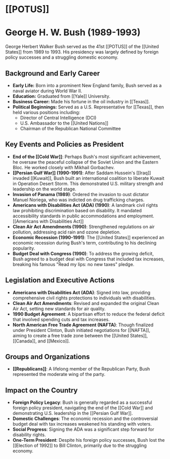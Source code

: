 # [[POTUS]]
# George H. W. Bush (1989-1993)

George Herbert Walker Bush served as the 41st [[POTUS]] of the [[United States]] from 1989 to 1993. His presidency was largely defined by foreign policy successes and a struggling domestic economy.

## Background and Early Career

*   **Early Life:** Born into a prominent New England family, Bush served as a naval aviator during World War II.
*   **Education:** Graduated from [[Yale]] University.
*   **Business Career:** Made his fortune in the oil industry in [[Texas]].
*   **Political Beginnings:** Served as a U.S. Representative for [[Texas]], then held various positions including:
    *   Director of Central Intelligence (DCI)
    *   U.S. Ambassador to the [[United Nations]]
    *   Chairman of the Republican National Committee

## Key Events and Policies as President

*   **End of the [[Cold War]]**: Perhaps Bush's most significant achievement, he oversaw the peaceful collapse of the Soviet Union and the Eastern Bloc. He worked closely with Mikhail Gorbachev.
*   **[[Persian Gulf War]] (1990-1991)**: After Saddam Hussein's [[Iraq]] invaded [[Kuwait]], Bush built an international coalition to liberate Kuwait in Operation Desert Storm. This demonstrated U.S. military strength and leadership on the world stage.
*   **Invasion of Panama (1989)**: Ordered the invasion to oust dictator Manuel Noriega, who was indicted on drug trafficking charges.
*   **Americans with Disabilities Act (ADA) (1990)**: A landmark civil rights law prohibiting discrimination based on disability. It mandated accessibility standards in public accommodations and employment. [[Americans with Disabilities Act]]
*   **Clean Air Act Amendments (1990)**: Strengthened regulations on air pollution, addressing acid rain and ozone depletion.
*   **Economic Recession (1990-1991)**: The [[United States]] experienced an economic recession during Bush's term, contributing to his declining popularity.
*   **Budget Deal with Congress (1990)**: To address the growing deficit, Bush agreed to a budget deal with Congress that included tax increases, breaking his famous "Read my lips: no new taxes" pledge.

## Legislation and Executive Actions

*   **Americans with Disabilities Act (ADA)**:  Signed into law, providing comprehensive civil rights protections to individuals with disabilities.
*   **Clean Air Act Amendments**: Revised and expanded the original Clean Air Act, setting new standards for air quality.
*    **1990 Budget Agreement**: A bipartisan effort to reduce the federal deficit that involved spending cuts and tax increases.
*   **North American Free Trade Agreement (NAFTA)**: Though finalized under President Clinton, Bush initiated negotiations for [[NAFTA]], aiming to create a free trade zone between the [[United States]], [[Canada]], and [[Mexico]].

## Groups and Organizations

*   **[[Republicans]]**: A lifelong member of the Republican Party, Bush represented the moderate wing of the party.

## Impact on the Country

*   **Foreign Policy Legacy**: Bush is generally regarded as a successful foreign policy president, navigating the end of the [[Cold War]] and demonstrating U.S. leadership in the [[Persian Gulf War]].
*   **Domestic Challenges**: The economic recession and the controversial budget deal with tax increases weakened his standing with voters.
*   **Social Progress**: Signing the ADA was a significant step forward for disability rights.
*   **One-Term President**: Despite his foreign policy successes, Bush lost the [[Election of 1992]] to Bill Clinton, primarily due to the struggling economy.
